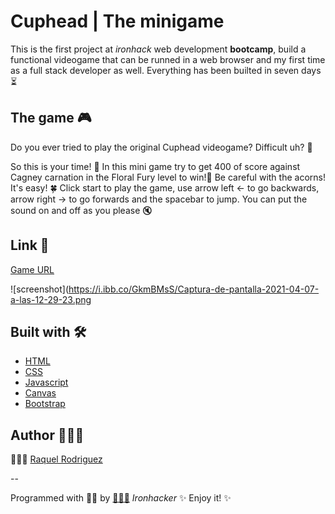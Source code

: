 # Cuphead | The minigame

This is the first project at *ironhack* web development **bootcamp**, build a functional videogame that can be runned in a web browser and my first time as a full stack developer as well. Everything has been builted in seven days ⏳

## The game 🎮

Do you ever tried to play the original Cuphead videogame? Difficult uh? 💢

So this is your time! 🥳  In this mini game try to get 400 of score against Cagney carnation in the Floral Fury level to win!🌼 
Be careful with the acorns! 
It's easy! 🍀 
Click start to play the game, use arrow left ← to go backwards, arrow right → to go forwards and the spacebar to jump. You can put the sound on and off as you please 🔇

## Link 🔗
[Game URL](https://cuphead-game.netlify.app/)

![screenshot](https://i.ibb.co/GkmBMsS/Captura-de-pantalla-2021-04-07-a-las-12-29-23.png


## Built with 🛠

* [HTML](https://www.w3schools.com/html/html_intro.asp)
* [CSS](https://www.w3schools.com/css/css_intro.asp)
* [Javascript](https://www.w3schools.com/js/js_intro.asp)
* [Canvas](https://www.w3schools.com/graphics/canvas_intro.asp)
* [Bootstrap](https://www.w3schools.com/bootstrap4/bootstrap_get_started.asp)

## Author 🙋🏻‍♀

👩🏻‍💻 [Raquel Rodriguez](https://github.com/srtamaciel) 

--

Programmed with 💪🏻 by [🙋🏻‍♀️](https://github.com/srtamaciel)  *Ironhacker*  ✨ Enjoy it! ✨